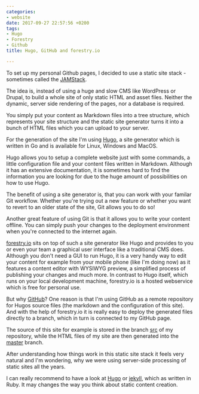```yaml
---
categories:
- website
date: 2017-09-27 22:57:56 +0200
tags:
- Hugo
- Forestry
- Github
title: Hugo, GitHub and forestry.io

---
```

To set up my personal Github pages, I decided to use a static site stack - sometimes called the [JAMStack](https://jamstack.org/best-practices).

The idea is, instead of using a huge and slow CMS like WordPress or Drupal, to build a whole site of only static HTML and asset files. Neither the dynamic, server side rendering of the pages, nor a database is required.<!--more-->

You simply put your content as Markdown files into a tree structure, which represents your site structure and the static site generator turns it into a bunch of HTML files which you can upload to your server.

For the generation of the site I'm using [Hugo](https://gohugo.io), a site generator which is written in Go and is available for Linux, Windows and MacOS.

Hugo allows you to setup a complete website just with some commands, a little configuration file and your content files written in Markdown. Although it has an extensive documentation, it is sometimes hard to find the information you are looking for due to the huge amount of possibilities on how to use Hugo.

The benefit of using a site generator is, that you can work with your familar Git workflow. Whether you're trying out a new feature or whether you want to revert to an older state of the site, Git allows you to do so!

Another great feature of using Git is that it allows you to write your content offline. You can simply push your changes to the deployment environment when you're connected to the internet again.

[forestry.io](https://forestry.io) sits on top of such a site generator like Hugo and provides to you or even your team a graphical user interface like a traditional CMS does. Although you don't need a GUI to run Hugo, it is a very handy way to edit your content for example from your mobile phone (like I'm doing now) as it features a content editor with WYSIWYG preview, a simplified process of publishing your changes and much more. In contrast to Hugo itself, which runs on your local development machine, forestry.io is a hosted webservice which is free for personal use.

But why [GitHub](https://github.com)? One reason is that I'm using GitHub as a remote repository for Hugos source files (the markdown and the configuration of this site). And with the help of forestry.io it is really easy to deploy the generated files directly to a branch, which in turn is connected to my GitHub page.

The source of this site for example is stored in the branch [src](https://github.com/dubst3pp4/dubst3pp4.github.io/tree/src?files=1) of my repository, while the HTML files of my site are then generated into the [master](https://github.com/dubst3pp4/dubst3pp4.github.io/tree/master?files=1) branch.

After understanding how things work in this static site stack it feels very natural and I'm wondering, why we were using server-side processing of static sites all the years.

I can really recommend to have a look at [Hugo](https://gohugo.io) or [jekyll](https://jekyllrb.com), which as written in Ruby. It may changes the way you think about static content creation.